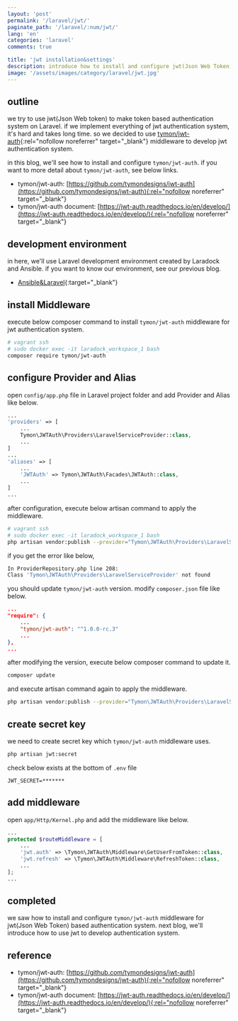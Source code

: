 ```yaml
---
layout: 'post'
permalink: '/laravel/jwt/'
paginate_path: '/laravel/:num/jwt/'
lang: 'en'
categories: 'laravel'
comments: true

title: 'jwt installation&settings'
description: introduce how to install and configure jwt(Json Web Token) Middleware to use token based authentication system on Laravel.
image: '/assets/images/category/laravel/jwt.jpg'
---
```



## outline
we try to use jwt(Json Web token) to make token based authentication system on Laravel. if we implement everything of jwt authentication system, it's hard and takes long time. so we decided to use [tymon/jwt-auth](https://github.com/tymondesigns/jwt-auth){:rel="nofollow noreferrer" target="_blank"} middleware to develop jwt authentication system.

in this blog, we'll see how to install and configure ```tymon/jwt-auth```. if you want to more detail about ```tymon/jwt-auth```, see below links.

- tymon/jwt-auth: [https://github.com/tymondesigns/jwt-auth](https://github.com/tymondesigns/jwt-auth){:rel="nofollow noreferrer" target="_blank"}
- tymon/jwt-auth document: [https://jwt-auth.readthedocs.io/en/develop/](https://jwt-auth.readthedocs.io/en/develop/){:rel="nofollow noreferrer" target="_blank"}

## development environment
in here, we'll use Laravel development environment created by Laradock and Ansible. if you want to know our environment, see our previous blog.

- [Ansible&Laravel]({{site.url}}/environment/ansible-laravel/){:target="_blank"}

## install Middleware
execute below composer command to install ```tymon/jwt-auth``` middleware for jwt authentication system.

```bash
# vagrant ssh
# sudo docker exec -it laradock_workspace_1 bash
composer require tymon/jwt-auth
```

## configure Provider and Alias
open ```config/app.php``` file in Laravel project folder and add Provider and Alias like below.

```php
...
'providers' => [
    ...
    Tymon\JWTAuth\Providers\LaravelServiceProvider::class,
    ...
]
...
'aliases' => [
    ...
    'JWTAuth' => Tymon\JWTAuth\Facades\JWTAuth::class,
    ...
]
...
```

after configuration, execute below artisan command to apply the middleware.

```bash
# vagrant ssh
# sudo docker exec -it laradock_workspace_1 bash
php artisan vendor:publish --provider="Tymon\JWTAuth\Providers\LaravelServiceProvider"
```

if you get the error like below,

```bash
In ProviderRepository.php line 208:
Class 'Tymon\JWTAuth\Providers\LaravelServiceProvider' not found
```

you should update ```tymon/jwt-auth``` version. modify ```composer.json``` file like below.

```json
...
"require": {
    ...
    "tymon/jwt-auth": "^1.0.0-rc.3"
    ...
},
...
```

after modifying the version, execute below composer command to update it.

```bash
composer update
```

and execute artisan command again to apply the middleware.

```bash
php artisan vendor:publish --provider="Tymon\JWTAuth\Providers\LaravelServiceProvider"
```

## create secret key
we need to create secret key which ```tymon/jwt-auth``` middleware uses.

```bash
php artisan jwt:secret
```

check below exists at the bottom of ```.env``` file

```
JWT_SECRET=*******
```

## add middleware
open ```app/Http/Kernel.php``` and add the middleware like below.

```php
...
protected $routeMiddleware = [
    ...
    'jwt.auth' => \Tymon\JWTAuth\Middleware\GetUserFromToken::class,
    'jwt.refresh' => \Tymon\JWTAuth\Middleware\RefreshToken::class,
    ...
];
...
```

## completed
we saw how to install and configure ```tymon/jwt-auth``` middleware for jwt(Json Web Token) based authentication system. next blog, we'll introduce how to use jwt to develop authentication system.

## reference
- tymon/jwt-auth: [https://github.com/tymondesigns/jwt-auth](https://github.com/tymondesigns/jwt-auth){:rel="nofollow noreferrer" target="_blank"}
- tymon/jwt-auth document: [https://jwt-auth.readthedocs.io/en/develop/](https://jwt-auth.readthedocs.io/en/develop/){:rel="nofollow noreferrer" target="_blank"}
